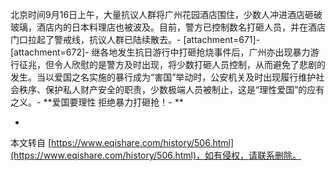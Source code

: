 北京时间9月16日上午，大量抗议人群将广州花园酒店围住，少数人冲进酒店砸破玻璃，酒店内的日本料理店也被波及。目前，警方已控制数名打砸人员，并在酒店门口拉起了警戒线，抗议人群已陆续散去。-
\[attachment=671\]-
\[attachment=672\]-
继各地发生抗日游行中打砸抢烧事件后，广州亦出现暴力游行征兆，但令人欣慰的是警方及时出现，将少数打砸人员控制，从而避免了悲剧的发生。当以爱国之名实施的暴行成为“害国”举动时，公安机关及时出现履行维护社会秩序、保护私人财产安全的职责，少数极端人员被制止，这是“理性爱国”的应有之义。-
**爱国要理性 拒绝暴力打砸抢！-
**

-

本文转自 [https://www.eqishare.com/history/506.html](https://www.eqishare.com/history/506.html)，如有侵权，请联系删除。
